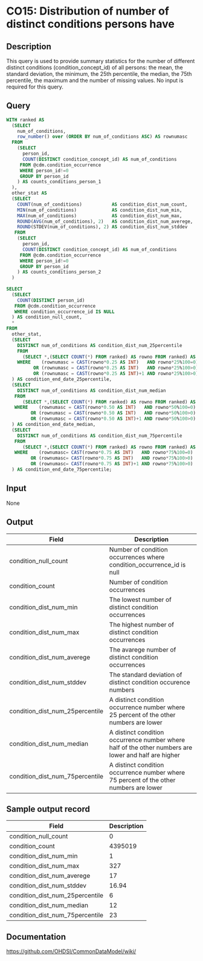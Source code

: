 <!---
Group:condition occurrence
Name:CO15 Distribution of number of distinct conditions persons have
Author:Patrick Ryan
CDM Version: 5.0
-->

# CO15: Distribution of number of distinct conditions persons have

## Description
This query is used to provide summary statistics for the number of different distinct conditions (condition_concept_id) of all persons: the mean, the standard deviation, the minimum, the 25th percentile, the median, the 75th percentile, the maximum and the number of missing values. No input is required for this query.

## Query
```sql
WITH ranked AS 
  (SELECT
    num_of_conditions,
    row_number() over (ORDER BY num_of_conditions ASC) AS rownumasc
  FROM 
    (SELECT
      person_id,
      COUNT(DISTINCT condition_concept_id) AS num_of_conditions
     FROM @cdm.condition_occurrence
     WHERE person_id!=0
     GROUP BY person_id
    ) AS counts_conditions_person_1
  ),
  other_stat AS 
  (SELECT
    COUNT(num_of_conditions)           AS condition_dist_num_count,
    MIN(num_of_conditions)             AS condition_dist_num_min,
    MAX(num_of_conditions)             AS condition_dist_num_max,
    ROUND(AVG(num_of_conditions), 2)   AS condition_dist_num_averege,
    ROUND(STDEV(num_of_conditions), 2) AS condition_dist_num_stddev
   FROM 
    (SELECT
      person_id,
      COUNT(DISTINCT condition_concept_id) AS num_of_conditions
     FROM @cdm.condition_occurrence
     WHERE person_id!=0
     GROUP BY person_id
    ) AS counts_conditions_person_2
  )
  
SELECT
  (SELECT 
    COUNT(DISTINCT person_id) 
   FROM @cdm.condition_occurrence 
   WHERE condition_occurrence_id IS NULL
  ) AS condition_null_count,
  *
FROM
  other_stat,
  (SELECT 
    DISTINCT num_of_conditions AS condition_dist_num_25percentile
    FROM
      (SELECT *,(SELECT COUNT(*) FROM ranked) AS rowno FROM ranked) AS a_1
    WHERE    (rownumasc = CAST(rowno*0.25 AS INT)   AND rowno*25%100=0)
          OR (rownumasc = CAST(rowno*0.25 AS INT)   AND rowno*25%100>0)
          OR (rownumasc = CAST(rowno*0.25 AS INT)+1 AND rowno*25%100>0)
  ) AS condition_end_date_25percentile,
  (SELECT
    DISTINCT num_of_conditions AS condition_dist_num_median
   FROM
      (SELECT *,(SELECT COUNT(*) FROM ranked) AS rowno FROM ranked) AS a_2
   WHERE    (rownumasc = CAST(rowno*0.50 AS INT)   AND rowno*50%100=0)
         OR (rownumasc = CAST(rowno*0.50 AS INT)   AND rowno*50%100>0)
         OR (rownumasc = CAST(rowno*0.50 AS INT)+1 AND rowno*50%100>0)
  ) AS condition_end_date_median,
  (SELECT
    DISTINCT num_of_conditions AS condition_dist_num_75percentile
   FROM
      (SELECT *,(SELECT COUNT(*) FROM ranked) AS rowno FROM ranked) AS A_3
   WHERE    (rownumasc= CAST(rowno*0.75 AS INT)   AND rowno*75%100=0) 
         OR (rownumasc= CAST(rowno*0.75 AS INT)   AND rowno*75%100>0)
         OR (rownumasc= CAST(rowno*0.75 AS INT)+1 AND rowno*75%100>0)
  ) AS condition_end_date_75percentile;
```

## Input

None

## Output

|  Field |  Description |
| --- | --- |
| condition_null_count | Number of condition occurrences where condition_occurrence_id is null |
| condition_count | Number of condition occurrences |
| condition_dist_num_min | The lowest number of distinct condition occurrences |
| condition_dist_num_max | The highest number of distinct condition occurrences |
| condition_dist_num_averege | The avarege number of distinct condition occurrences |
| condition_dist_num_stddev | The standard deviation of distinct condition occurence numbers |
| condition_dist_num_25percentile | A distinct condition occurrence number where 25 percent of the other numbers are lower |
| condition_dist_num_median | A distinct condition occurrence number where half of the other numbers are lower and half are higher |
| condition_dist_num_75percentile | A distinct condition occurrence number where 75 percent of the other numbers are lower |

## Sample output record

|  Field |  Description |
| --- | --- |
| condition_null_count | 0 |
| condition_count | 4395019 |
| condition_dist_num_min | 1 |
| condition_dist_num_max | 327 |
| condition_dist_num_averege | 17 |
| condition_dist_num_stddev | 16.94 |
| condition_dist_num_25percentile | 6 |
| condition_dist_num_median | 12 |
| condition_dist_num_75percentile | 23 |


## Documentation
https://github.com/OHDSI/CommonDataModel/wiki/
